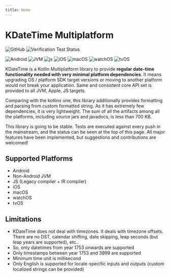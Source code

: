 ```yaml
---
title: Home
---
```


# KDateTime Multiplatform

![GitHub](https://img.shields.io/github/license/sunny-chung/kdatetime-multiplatform)
![Verification Test Status](https://github.com/sunny-chung/kdatetime-multiplatform/actions/workflows/run-test.yaml/badge.svg?branch=main)

![Android](https://img.shields.io/badge/Android-blue)
![JVM](https://img.shields.io/badge/JVM-blue)
![js](https://img.shields.io/badge/js-blue)
![iOS](https://img.shields.io/badge/iOS-blue)
![macOS](https://img.shields.io/badge/macOS-blue)
![watchOS](https://img.shields.io/badge/watchOS-blue)
![tvOS](https://img.shields.io/badge/tvOS-blue)

KDateTime is a Kotlin Multiplatform library to provide **regular date-time functionality needed with very minimal platform dependencies**. It means upgrading OS / platform SDK target versions or moving to another platform would not break your application. Same and consistent core API set is provided to all JVM, Apple, JS targets.

Comparing with the kotlinx one, this library additionally provides formatting and parsing from custom formatted string. As it has extremely few dependencies, it is very lightweight. The sum of all the artifacts among all the platforms, including source jars and javadocs, is less than 700 KB.

This library is going to be stable. Tests are executed against every push in the mainstream, and the status can be seen at the top of this page. All major features have been implemented, but suggestions and contributions are welcomed!

## Supported Platforms
- Android
- Non-Android JVM
- JS (Legacy compiler + IR compiler)
- iOS
- macOS
- watchOS
- tvOS

## Limitations
- KDateTime does not deal with timezones. It deals with timezone offsets. There are no DST, calendar shifting, date skipping, leap seconds (but leap years are supported), etc..
- So, only datetimes from year 1753 onwards are supported
- Only timestamps between year 1753 and 3999 are supported
- Minimum time unit is millisecond
- Only English is supported for locale-specific inputs and outputs (custom localized strings can be provided)
